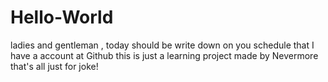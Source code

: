 # Hello-World
ladies and gentleman , today should be write down on you schedule that I have a account at Github
this is just a learning project made by Nevermore 
that's all 
just for joke!
